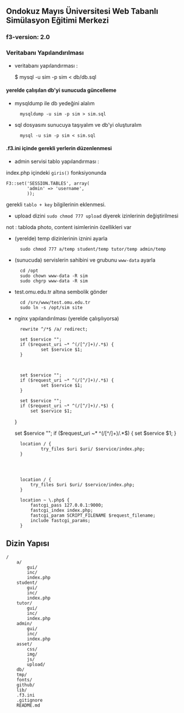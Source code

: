 ## Ondokuz Mayıs Üniversitesi Web Tabanlı Simülasyon Eğitimi Merkezi

### f3-version: 2.0

### Veritabanı Yapılandırılması

- veritabanı yapılandırması :

    $ mysql -u sim -p sim < db/db.sql

#### yerelde çalışılan db'yi sunucuda güncelleme

- mysqldump ile db yedeğini alalım

        mysqldump -u sim -p sim > sim.sql

- sql dosyasını sunucuya taşıyalım ve db'yi oluşturalım

        mysql -u sim -p sim < sim.sql

#### .f3.ini içinde gerekli yerlerin düzenlenmesi

- admin servisi tablo yapılandırması :

index.php içindeki `giris()` fonksiyonunda

	F3::set('SESSION.TABLES', array(
			'admin' => 'username',
			));

gerekli `tablo + key` bilgilerinin eklenmesi.

- upload dizini `sudo chmod 777 upload` diyerek izinlerinin değiştirilmesi

not : tabloda photo, content isimlerinin özellikleri var


- (yerelde) temp dizinlerinin iznini ayarla

    	sudo chmod 777 a/temp student/temp tutor/temp admin/temp

- (sunucuda) servislerin sahibini ve grubunu `www-data` ayarla

        cd /opt
        sudo chown www-data -R sim
        sudo chgrp www-data -R sim

- test.omu.edu.tr altına sembolik gönder

        cd /srv/www/test.omu.edu.tr
        sudo ln -s /opt/sim site

- nginx yapılandırılması (yerelde çalışılıyorsa)

        rewrite ^/*$ /a/ redirect;

	    set $service "";
        if ($request_uri ~* ^(/[^/]+)/.*$) {
	    	    set $service $1;
	    }



        set $service "";
        if ($request_uri ~* ^(/[^/]+)/.*$) {
	    	    set $service $1;
	    }

	    set $service "";
        if ($request_uri ~* ^(/[^/]+)/.*$) {
	        set $service $1;
	}

	set $service "";
        if ($request_uri ~* ^(/[^/]+)/.*$) {
	        set $service $1;
	}

        location / {
    	        try_files $uri $uri/ $service/index.php;
        }




	    location / {
		    try_files $uri $uri/ $service/index.php;
	    }

	    location ~ \.php$ {
		    fastcgi_pass 127.0.0.1:9000;
		    fastcgi_index index.php;
		    fastcgi_param SCRIPT_FILENAME $request_filename;
		    include fastcgi_params;
	    }



## Dizin Yapısı

    /
        a/
            gui/
            inc/
            index.php
        student/
            gui/
            inc/
            index.php
        tutor/
            gui/
            inc/
            index.php
        admin/
            gui/
            inc/
            index.php
        asset/
            css/
            img/
            js/
            upload/
        db/
        tmp/
        fonts/
        github/
        lib/
        .f3.ini
        .gitignore
        README.md

